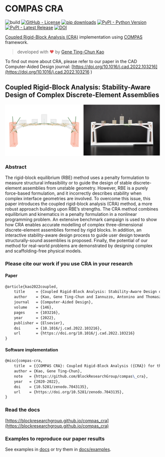 # COMPAS CRA

![build](https://github.com/blockresearchgroup/compas_cra/workflows/build/badge.svg)
[![GitHub - License](https://img.shields.io/github/license/blockresearchgroup/compas_cra.svg)](./LICENSE)
[![pip downloads](https://img.shields.io/pypi/dm/compas_cra)](https://pypi.python.org/project/compas_cra)
[![PyPI - Python Version](https://img.shields.io/pypi/pyversions/compas_cra.svg)](https://pypi.python.org/project/compas_cra)
[![PyPI - Latest Release](https://img.shields.io/pypi/v/compas_cra.svg)](https://pypi.python.org/project/compas_cra)
[![DOI](https://zenodo.org/badge/374677757.svg)](https://zenodo.org/badge/latestdoi/374677757)

[Coupled Rigid-Block Analysis (CRA)](https://doi.org/10.1016/j.cad.2022.103216) implementation using [COMPAS](https://compas.dev/) framework.

> developed with <span style="color: #e25555;">&#9829;</span> by [Gene Ting-Chun Kao](https://geneatcg.com)

To find out more about CRA, please refer to our paper in the CAD Computer-Aided Design journal:
[https://doi.org/10.1016/j.cad.2022.103216](https://doi.org/10.1016/j.cad.2022.103216 )

## Coupled Rigid-Block Analysis: Stability-Aware Design of Complex Discrete-Element Assemblies

![image](https://github.com/BlockResearchGroup/compas_cra/blob/main/docs/_images/cra_bridge.png?raw=true)

### Abstract

The rigid-block equilibrium (RBE) method uses a penalty formulation to
measure structural infeasibility or to guide the design of stable
discrete-element assemblies from unstable geometry.
However, RBE is a purely force-based formulation,
and it incorrectly describes stability when
complex interface geometries are involved.
To overcome this issue, this paper introduces
the coupled rigid-block analysis (CRA) method,
a more robust approach building upon RBE’s strengths.
The CRA method combines equilibrium and kinematics in a penalty formulation
in a nonlinear programming problem.
An extensive benchmark campaign is used to show how CRA enables
accurate modelling of complex three-dimensional discrete-element assemblies
formed by rigid blocks.
In addition, an interactive stability-aware design process to
guide user design towards structurally-sound assemblies is proposed.
Finally, the potential of our method for real-world problems are demonstrated
by designing complex and scaffolding-free physical models.

### Please cite our work if you use CRA in your research

#### Paper

```latex
@article{kao2022coupled,
    title     = {Coupled Rigid-Block Analysis: Stability-Aware Design of Complex Discrete-Element Assemblies},
    author    = {Kao, Gene Ting-Chun and Iannuzzo, Antonino and Thomaszewski, Bernhard and Coros, Stelian and Van Mele, Tom and Block, Philippe},
    journal   = {Computer-Aided Design},
    volume    = {146},
    pages     = {103216},
    year      = {2022},
    publisher = {Elsevier},
    doi       = {10.1016/j.cad.2022.103216},
    url       = {https://doi.org/10.1016/j.cad.2022.103216}
}
```

#### Software implementation

```latex
@misc{compas-cra,
    title  = {{COMPAS CRA}: Coupled Rigid-Block Analysis ({CRA}) for the {COMPAS} framework},
    author = {Kao, Gene Ting-Chun},
    note   = {https://github.com/BlockResearchGroup/compas\_cra},
    year   = {2020-2022},
    doi    = {10.5281/zenodo.7043135},
    url    = {https://doi.org/10.5281/zenodo.7043135},
}
```

### Read the docs

[https://blockresearchgroup.github.io/compas_cra](https://blockresearchgroup.github.io/compas_cra)

### Examples to reproduce our paper results

See examples in [docs](https://blockresearchgroup.github.io/compas_cra/latest/examples.html) or try them in [docs/examples](https://github.com/BlockResearchGroup/compas_cra/blob/main/docs/examples).
